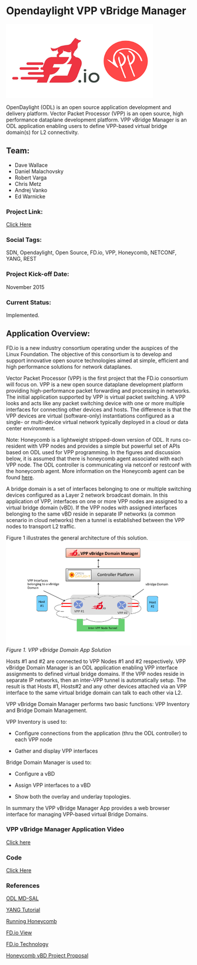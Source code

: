 # Opendaylight VPP vBridge Manager 

<img src="https://raw.githubusercontent.com/CiscoDevNet/vpp-odl/master/images/fdio-vpp.png" alt="alt text" width=400px height=200px>

OpenDaylight (ODL) is an open source application development and delivery platform. Vector Packet Processor (VPP) is an open source, high performance dataplane development platform. VPP vBridge Manager is an ODL application enabling users to define VPP-based virtual bridge domain(s) for L2 connectivity. 


## Team:

- Dave Wallace
- Daniel Malachovsky
- Robert Varga
- Chris Metz
- Andrej Vanko
- Ed Warnicke

### Project Link:

[Click Here](https://github.com/CiscoDevNet/vpp-odl) 

### Social Tags:

SDN, Opendaylight, Open Source, FD.io, VPP, Honeycomb, NETCONF, YANG, REST

### Project Kick-off Date:

November 2015

### Current Status:

Implemented. 

## Application Overview:

FD.io is a new industry consortium operating under the auspices of the Linux Foundation. The objective of this consortium is to develop and support innovative open source technologies aimed at simple, efficient and high performance solutions for network dataplanes.  

Vector Packet Processor (VPP) is the first project that the FD.io consortium will focus on. VPP is a new open source dataplane development platform providing high-performance packet forwarding and processing in networks. The initial application supported by VPP is virtual packet switching. A VPP looks and acts like any packet switching device with one or more multiple interfaces for connecting other devices and hosts.  The difference is that the VPP devices are virtual (software-only) instantiations configured as a single- or multi-device virtual network typically deployed in a cloud or data center environment.

Note: Honeycomb is a lightweight stripped-down version of ODL. It runs co-resident with VPP nodes and provides a simple but powerful set of APIs based on ODL used for VPP programming. In the figures and discussion below, it is assumed that there is honeycomb agent associated with each VPP node. The ODL controller is communicating via netconf or restconf with the honeycomb agent. More information on the Honeycomb agent can be found [here](https://www.youtube.com/watch?v=ZqH9nwh83DI).  

A bridge domain is a set of interfaces belonging to one or multiple switching devices configured as a Layer 2 network broadcast domain. In this application of VPP, interfaces on one or more VPP nodes are assigned to a virtual bridge domain (vBD). If the VPP nodes with assigned interfaces belonging to the same vBD reside in separate IP networks (a common scenario in cloud networks) then a tunnel is established between the VPP nodes to transport L2 traffic.

Figure 1 illustrates the general architecture of this solution. 
![](https://raw.githubusercontent.com/CiscoDevNet/vpp-odl/master/images/VPP-app-arch.png)
*Figure 1. VPP vBridge Domain App Solution*

Hosts #1 and #2 are connected to VPP Nodes #1 and #2 respectively. VPP vBridge Domain Manager is an ODL application enabling VPP interface assignments to defined virtual bridge domains. If the VPP nodes reside in separate IP networks, then an inter-VPP tunnel is automatically setup. The result is that Hosts #1, Hosts#2 and any other devices attached via an VPP interface to the same virtual bridge domain can talk to each other via L2.

VPP vBridge Domain Manager performs two basic functions: VPP Inventory and Bridge Domain Management. 

VPP Inventory is used to:

- Configure connections from the application (thru the ODL controller) to each VPP node

- Gather and display VPP interfaces

Bridge Domain Manager is used to:

- Configure a vBD

- Assign VPP interfaces to a vBD

- Show both the overlay and underlay topologies. 

In summary the VPP vBridge Manager App provides a web browser interface for managing VPP-based virtual Bridge Domains.

### VPP vBridge Manager Application Video

[Click here](https://www.youtube.com/watch?v=vs1XzOOpaCo)
 
### Code

[Click Here](https://wiki.fd.io/view/Honeycomb) 

### References

[ODL MD-SAL](https://wiki.opendaylight.org/view/OpenDaylight_Controller%3aMD-SAL)

[YANG Tutorial](http://www.slideshare.net/tailfsystems/netconf-yang-tutorial)

[Running Honeycomb](https://wiki.fd.io/view/Honeycomb/Running_Honeycomb)

[FD.io View](https://wiki.fd.io/view/)

[FD.io Technology](https://fd.io/technology)

[Honeycomb vBD Project Proposal](https://wiki.opendaylight.org/images/6/63/HoneycombVBD.pdf)
